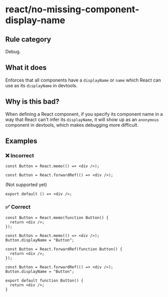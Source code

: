 # react/no-missing-component-display-name

## Rule category

Debug.

## What it does

Enforces that all components have a `displayName` or `name` which React can use as its `displayName` in devtools.

## Why is this bad?

When defining a React component, if you specify its component name in a way that React can't infer its `displayName`, it will show up as an `anonymous` component in devtools, which makes debugging more difficult.

## Examples

### ❌ Incorrect

```tsx
const Button = React.memo(() => <div />);
```

```tsx
const Button = React.forwardRef(() => <div />);
```

(Not supported yet)

```tsx
export default () => <div />;
```

### ✅ Correct

```tsx
const Button = React.memo(function Button() {
  return <div />;
});
```

```tsx
const Button = React.memo(() => <div />);
Button.displayName = "Button";
```

```tsx
const Button = React.forwardRef(function Button() {
  return <div />;
});
```

```tsx
const Button = React.forwardRef(() => <div />);
Button.displayName = "Button";
```

```tsx
export default function Button() {
  return <div />;
}
```
